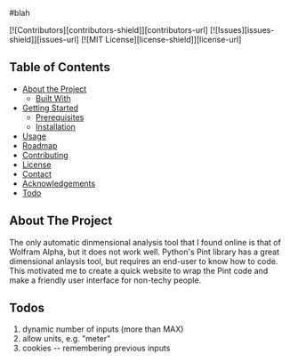 <!-- https://github.com/othneildrew/Best-README-Template -->
#blah

[![Contributors][contributors-shield]][contributors-url]
[![Issues][issues-shield]][issues-url]
[![MIT License][license-shield]][license-url]

## Table of Contents

* [About the Project](#about-the-project)
  * [Built With](#built-with)
* [Getting Started](#getting-started)
  * [Prerequisites](#prerequisites)
  * [Installation](#installation)
* [Usage](#usage)
* [Roadmap](#roadmap)
* [Contributing](#contributing)
* [License](#license)
* [Contact](#contact)
* [Acknowledgements](#acknowledgements)
* [Todo](#Todos)

## About The Project

The only automatic dinmensional analysis tool that I found online is that of Wolfram Alpha, but it does not work well. Python's Pint library has a great dimensional anlaysis tool, but requires an end-user to know how to code. This motivated me to create a quick website to wrap the Pint code and make a friendly user interface for non-techy people.

## Todos

1. dynamic number of inputs (more than MAX)
2. allow units, e.g. "meter"
3. cookies -- remembering previous inputs

